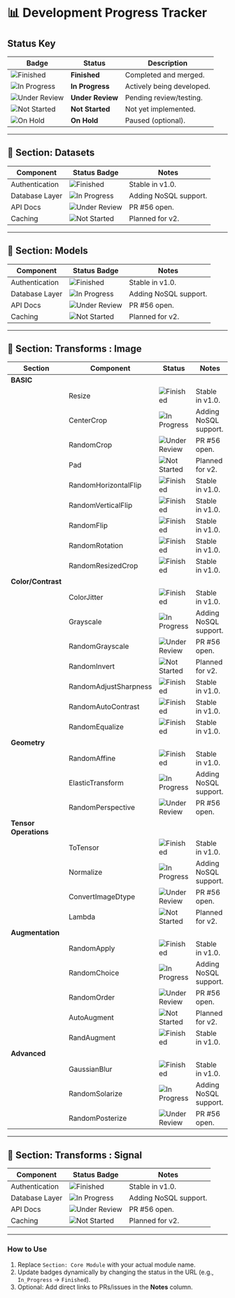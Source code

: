 # 📊 Development Progress Tracker

## Status Key
| Badge | Status         | Description                          |
|-------|----------------|--------------------------------------|
| ![Finished](https://img.shields.io/badge/-Finished-brightgreen) | **Finished** | Completed and merged. |
| ![In Progress](https://img.shields.io/badge/-In_Progress-orange) | **In Progress** | Actively being developed. |
| ![Under Review](https://img.shields.io/badge/-Under_Review-blue) | **Under Review** | Pending review/testing. |
| ![Not Started](https://img.shields.io/badge/-Not_Started-lightgrey) | **Not Started** | Not yet implemented. |
| ![On Hold](https://img.shields.io/badge/-On_Hold-yellow) | **On Hold** | Paused (optional). |

---

## 📂 Section: Datasets
| Component       | Status Badge | Notes |
|----------------|-------------|-------|
| Authentication | ![Finished](https://img.shields.io/badge/-Finished-brightgreen) | Stable in v1.0. |
| Database Layer | ![In Progress](https://img.shields.io/badge/-In_Progress-orange) | Adding NoSQL support. |
| API Docs | ![Under Review](https://img.shields.io/badge/-Under_Review-blue) | PR #56 open. |
| Caching | ![Not Started](https://img.shields.io/badge/-Not_Started-lightgrey) | Planned for v2. |

---

## 📂 Section: Models
| Component       | Status Badge | Notes |
|----------------|-------------|-------|
| Authentication | ![Finished](https://img.shields.io/badge/-Finished-brightgreen) | Stable in v1.0. |
| Database Layer | ![In Progress](https://img.shields.io/badge/-In_Progress-orange) | Adding NoSQL support. |
| API Docs | ![Under Review](https://img.shields.io/badge/-Under_Review-blue) | PR #56 open. |
| Caching | ![Not Started](https://img.shields.io/badge/-Not_Started-lightgrey) | Planned for v2. |

---

## 📂 Section: Transforms : Image
| Section   | Component             | Status | Notes |
|-----------|-----------------------|-------|-------|
| **BASIC** |                       | | |
|           | Resize                | ![Finished](https://img.shields.io/badge/-Finished-brightgreen) | Stable in v1.0. |
|           | CenterCrop            | ![In Progress](https://img.shields.io/badge/-In_Progress-orange) | Adding NoSQL support. |
|           | RandomCrop            | ![Under Review](https://img.shields.io/badge/-Under_Review-blue) | PR #56 open. |
|           | Pad                   | ![Not Started](https://img.shields.io/badge/-Not_Started-lightgrey) | Planned for v2. |
|           | RandomHorizontalFlip  | ![Finished](https://img.shields.io/badge/-Finished-brightgreen) | Stable in v1.0. |
|           | RandomVerticalFlip    | ![Finished](https://img.shields.io/badge/-Finished-brightgreen) | Stable in v1.0. |
|           | RandomFlip            | ![Finished](https://img.shields.io/badge/-Finished-brightgreen) | Stable in v1.0. |
|           | RandomRotation        | ![Finished](https://img.shields.io/badge/-Finished-brightgreen) | Stable in v1.0. |
|           | RandomResizedCrop     | ![Finished](https://img.shields.io/badge/-Finished-brightgreen) | Stable in v1.0. |
| **Color/Contrast** |                       | | |
|           | ColorJitter           | ![Finished](https://img.shields.io/badge/-Finished-brightgreen) | Stable in v1.0. |
|           | Grayscale             | ![In Progress](https://img.shields.io/badge/-In_Progress-orange) | Adding NoSQL support. |
|           | RandomGrayscale       | ![Under Review](https://img.shields.io/badge/-Under_Review-blue) | PR #56 open. |
|           | RandomInvert          | ![Not Started](https://img.shields.io/badge/-Not_Started-lightgrey) | Planned for v2. |
|           | RandomAdjustSharpness | ![Finished](https://img.shields.io/badge/-Finished-brightgreen) | Stable in v1.0. |
|           | RandomAutoContrast    | ![Finished](https://img.shields.io/badge/-Finished-brightgreen) | Stable in v1.0. |
|           | RandomEqualize        | ![Finished](https://img.shields.io/badge/-Finished-brightgreen) | Stable in v1.0. |
| **Geometry** |                       | | |
|           | RandomAffine           | ![Finished](https://img.shields.io/badge/-Finished-brightgreen) | Stable in v1.0. |
|           | ElasticTransform             | ![In Progress](https://img.shields.io/badge/-In_Progress-orange) | Adding NoSQL support. |
|           | RandomPerspective       | ![Under Review](https://img.shields.io/badge/-Under_Review-blue) | PR #56 open. |
| **Tensor Operations** |                       | | |
|           | ToTensor           | ![Finished](https://img.shields.io/badge/-Finished-brightgreen) | Stable in v1.0. |
|           | Normalize             | ![In Progress](https://img.shields.io/badge/-In_Progress-orange) | Adding NoSQL support. |
|           | ConvertImageDtype       | ![Under Review](https://img.shields.io/badge/-Under_Review-blue) | PR #56 open. |
|           | Lambda          | ![Not Started](https://img.shields.io/badge/-Not_Started-lightgrey) | Planned for v2. |
| **Augmentation** | | | |
|           | RandomApply | ![Finished](https://img.shields.io/badge/-Finished-brightgreen) | Stable in v1.0. |
|           | RandomChoice | ![In Progress](https://img.shields.io/badge/-In_Progress-orange) | Adding NoSQL support. |
|           | RandomOrder | ![Under Review](https://img.shields.io/badge/-Under_Review-blue) | PR #56 open. |
|           | AutoAugment | ![Not Started](https://img.shields.io/badge/-Not_Started-lightgrey) | Planned for v2. |
|           | RandAugment | ![Finished](https://img.shields.io/badge/-Finished-brightgreen) | Stable in v1.0. |
| **Advanced** | | | |
|           | GaussianBlur | ![Finished](https://img.shields.io/badge/-Finished-brightgreen) | Stable in v1.0. |
|           | RandomSolarize | ![In Progress](https://img.shields.io/badge/-In_Progress-orange) | Adding NoSQL support. |
|           | RandomPosterize | ![Under Review](https://img.shields.io/badge/-Under_Review-blue) | PR #56 open. |



---

## 📂 Section: Transforms : Signal
| Component       | Status Badge | Notes |
|----------------|-------------|-------|
| Authentication | ![Finished](https://img.shields.io/badge/-Finished-brightgreen) | Stable in v1.0. |
| Database Layer | ![In Progress](https://img.shields.io/badge/-In_Progress-orange) | Adding NoSQL support. |
| API Docs | ![Under Review](https://img.shields.io/badge/-Under_Review-blue) | PR #56 open. |
| Caching | ![Not Started](https://img.shields.io/badge/-Not_Started-lightgrey) | Planned for v2. |

---

### How to Use
1. Replace `Section: Core Module` with your actual module name.
2. Update badges dynamically by changing the status in the URL (e.g., `In_Progress` → `Finished`).
3. Optional: Add direct links to PRs/issues in the **Notes** column.